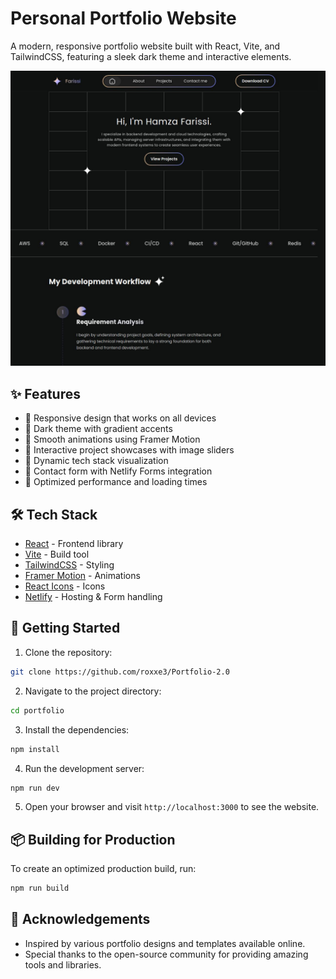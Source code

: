 # Personal Portfolio Website

A modern, responsive portfolio website built with React, Vite, and TailwindCSS, featuring a sleek dark theme and interactive elements.

![Portfolio Preview](./src/assets/projects/portfolio.jpg)

## ✨ Features

- 🎯 Responsive design that works on all devices
- 🌙 Dark theme with gradient accents
- 🎨 Smooth animations using Framer Motion
- 📱 Interactive project showcases with image sliders
- 🔄 Dynamic tech stack visualization
- 📝 Contact form with Netlify Forms integration
- 🚀 Optimized performance and loading times

## 🛠️ Tech Stack

- [React](https://reactjs.org/) - Frontend library
- [Vite](https://vitejs.dev/) - Build tool
- [TailwindCSS](https://tailwindcss.com/) - Styling
- [Framer Motion](https://www.framer.com/motion/) - Animations
- [React Icons](https://react-icons.github.io/react-icons/) - Icons
- [Netlify](https://www.netlify.com/) - Hosting & Form handling

## 🚀 Getting Started

1. Clone the repository:

```bash
git clone https://github.com/roxxe3/Portfolio-2.0
```

2. Navigate to the project directory:

```bash
cd portfolio
```

3. Install the dependencies:

```bash
npm install
```

4. Run the development server:

```bash
npm run dev
```

5. Open your browser and visit `http://localhost:3000` to see the website.

## 📦 Building for Production

To create an optimized production build, run:

```bash
npm run build
```



## 🙏 Acknowledgements

- Inspired by various portfolio designs and templates available online.
- Special thanks to the open-source community for providing amazing tools and libraries.
